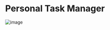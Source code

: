 # Personal Task Manager

![image](https://github.com/user-attachments/assets/9b203407-2e75-4fa7-bd88-2fc74ab74cd7)

